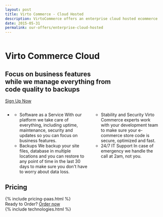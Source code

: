 ```yaml
---
layout: post
title: Virto Commerce - Cloud Hosted
description: VirtoCommerce offers an enterprise cloud hosted ecommerce platform designed to expand sales with simple and exciting ecommerce solutions.
date: 2015-05-31
permalink: our-offers/enterprise-cloud-hosted
---
```

<div class="slider">
	<img alt="" src="/Content/images/bg-enterprise.jpg" class="slider-bg">
	<div class="responsive">
		<div class="slider-info">
			<h1 class="slider-title">Virto Commerce Cloud</h1>
			<h2 class="slider-descr">
				Focus on business features <br /> 
				while we manage everything from <br /> 
				code quality to backups
			</h2>
			<a class="button fill" href="/contact-us">Sign Up Now</a>
		</div>
	</div>
</div>
<article role="main" class="main">
	<!-- Proposal -->
	<div class="roadmap __responsive">
		<ul class="list">
			<li class="list-item">
				<div class="columns">
					<div class="column">
						<div class="block">
							<ul class="list">
								<li>
									<span class="title">Software as a Service</span>
									<span class="descr">With our platform we take care of everything, including uptime, maintenance, security and updates so you
				can focus on business features.</span>
								</li>
								<li>
									<span class="title">
										Backups
									</span>
									<span class="descr">We backup your site files, database in multiple locations and you can restore to any point of time
					in the last 30 days to make sure you don't have to worry about data loss.</span>
								</li>
							</ul>
						</div>
					</div>
										<div class="column">
						<div class="block">
							<ul class="list">
								<li>
									<span class="title">
										Stability and Security
									</span>
									<span class="descr">Virto Commerce experts work with your development team to make sure your e-commerce store code is secure,
				optimized and fast.
								</li>
								<li>
									<span class="title">
										24/7 IT Support
									</span>
									<span class="descr">In case of emergency we handle the call at 2am, not you.</span>
								</li>
							</ul>
						</div>
					</div>
				</div>
			</li>
		</ul>
	</div>
    <div class="responsive">
        <h2 class="head-title">Pricing</h2>
        {% include pricing-paas.html %}
    </div>
	<div class="try-it">
		<span class="try-it-text">Ready to Order?</span> <a class="button fill" href="/contact-us">Order now</a>
	</div>
	{% include technologies.html %}
</article>
